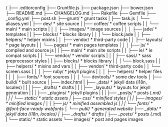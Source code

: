 / ├── .editorconfig ├── Gruntfile.js ├── package.json ├── bower.json ├── README.md ├── CHANGELOG.md ├── Rakefile ├── Gemfile ├── _config.yml ├── post.sh ├──grunt/ * grunt tasks | ├── task.js │ └── aliases.yml | ├── dev/ * site source | ├── coffee/ * coffee scripts | │ └── main/ * main scripts | │ │ ├── images/ * image sources | │ │ ├── jade/ * templates | | ├── blocks/ * blocks library | │ | └── block.jade | │ ├── helpers/ * helper mixins | │ ├── vendor/ * third-party code | │ ├── layouts/ * page layouts | │ └── pages/ * main pages templates | │ │ ├── js/ * compiled and source js | | ├── main/ * main site scripts | │ ├── ie/ * ie compat scripts | │ └── vendor/ * vendor scripts | │ | ├── sass/ * sass preprocessor styles | | ├── blocks/ * blocks library | │ | └── block.sass | │ ├── helpers/ * mixins and vars | │ ├── vendor/ * third-party code | │ └── screen.sass | │ │ ├── ruby/ * jekyll plugins | │ │ ├── helpers/ * helper files | │ │ ├── fonts/ * font sources | │ │ └── devtools/ * some dev tools │ ├── build/ * built source | ├── index.html | ├── _data/ * jekyll data (i18n, locales) | | | ├── _drafts/ * drafts | | | ├── _layouts/ * layouts for jekyll generation | | | ├── _plugins/ * jekyll plugins | | | ├── _posts/ * posts (*.md) | | | └── static/ * static assets | ├── css/ * minified styles | | | ├── images/ * minified images | │ | ├── js/ * minified assembled js | | | └── fonts/ * @font-face-ready webfonts │ └── publ/ * generated website ├── _data/ * jekyll data (i18n, locales) | ├── _drafts/ * drafts | ├── _posts/ * posts (*.md) | └── static/ * static assets └── images/ * post and pages images
